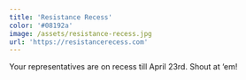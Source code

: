 ```yaml
---
title: 'Resistance Recess'
color: '#08192a'
image: /assets/resistance-recess.jpg
url: 'https://resistancerecess.com'
---
```

Your representatives are on recess till April 23rd. Shout at ‘em!